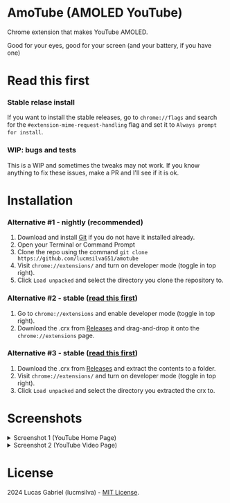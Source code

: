 # AmoTube (AMOLED YouTube)
Chrome extension that makes YouTube AMOLED.

Good for your eyes, good for your screen (and your battery, if you have one)

# Read this first
### Stable relase install
If you want to install the stable releases, go to `chrome://flags` and search for the `#extension-mime-request-handling` flag and set it to `Always prompt for install`.

### WIP: bugs and tests
This is a WIP and sometimes the tweaks may not work. If you know anything to fix these issues, make a PR and I'll see if it is ok.

# Installation
### Alternative #1 - nightly (recommended)
1. Download and install [Git](https://git-scm.com) if you do not have it installed already.
2. Open your Terminal or Command Prompt
3. Clone the repo using the command `git clone https://github.com/lucmsilva651/amotube`
4. Visit `chrome://extensions/` and turn on developer mode (toggle in top right).
5. Click `Load unpacked` and select the directory you clone the repository to.

### Alternative #2 - stable ([read this first](https://github.com/lucmsilva651/amotube/tree/main#stable-relase-install))
1. Go to `chrome://extensions` and enable developer mode (toggle in top right).
2. Download the .crx from [Releases](https://github.com/lucmsilva651/amotube/releases/latest/) and drag-and-drop it onto the `chrome://extensions` page.

### Alternative #3 - stable ([read this first](https://github.com/lucmsilva651/amotube/tree/main#stable-relase-install))
1. Download the .crx from [Releases](https://github.com/lucmsilva651/amotube/releases/latest/) and extract the contents to a folder.
2. Visit `chrome://extensions/` and turn on developer mode (toggle in top right).
3. Click `Load unpacked` and select the directory you extracted the crx to.

# Screenshots
<details>
  
  <summary>Screenshot 1 (YouTube Home Page)</summary>
  <br>

![](https://telegra.ph/file/649e1a03c2ddbc8d7fee5.jpg)
</details>

<details>
  <summary>Screenshot 2 (YouTube Video Page)</summary>
  <br>
  
![](https://telegra.ph/file/457d96c874e42fcb6c0c3.jpg)
</details>

# License
2024 Lucas Gabriel (lucmsilva) - [MIT License](https://github.com/lucmsilva651/amotube/?tab=MIT-1-ov-file).
